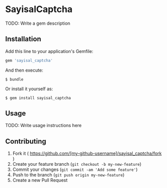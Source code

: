 # SayisalCaptcha

TODO: Write a gem description

## Installation

Add this line to your application's Gemfile:

```ruby
gem 'sayisal_captcha'
```

And then execute:

    $ bundle

Or install it yourself as:

    $ gem install sayisal_captcha

## Usage

TODO: Write usage instructions here

## Contributing

1. Fork it ( https://github.com/[my-github-username]/sayisal_captcha/fork )
2. Create your feature branch (`git checkout -b my-new-feature`)
3. Commit your changes (`git commit -am 'Add some feature'`)
4. Push to the branch (`git push origin my-new-feature`)
5. Create a new Pull Request
